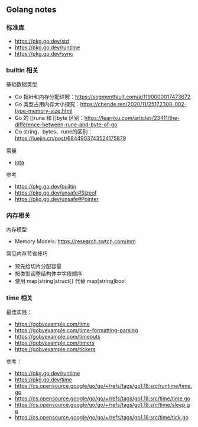 ## Golang notes
### 标准库
- https://pkg.go.dev/std
- https://pkg.go.dev/runtime
- https://pkg.go.dev/sync

### builtin 相关
基础数据类型
- Go 指针和内存分配详解：https://segmentfault.com/a/1190000017473672
- Go 类型占用内存大小探究：https://chende.ren/2020/11/25172308-002-type-memory-size.html
- Go 的 []rune 和 []byte 区别：https://learnku.com/articles/23411/the-difference-between-rune-and-byte-of-go
- Go string、bytes、rune的区别：https://juejin.cn/post/6844903743524175879

常量
- [iota](https://github.com/gzhh/golang-notes/tree/main/src/basic/builtin/iota.md)

参考
- https://pkg.go.dev/builtin
- https://pkg.go.dev/unsafe#Sizeof
- https://pkg.go.dev/unsafe#Pointer


### 内存相关
内存模型
- Memory Models: https://research.swtch.com/mm

常见内存节省技巧
- 预先给切片分配容量
- 按类型调整结构体中字段顺序
- 使用 map[string]struct{} 代替 map[string]bool


### time 相关
最佳实践：
- https://gobyexample.com/time
- https://gobyexample.com/time-formatting-parsing
- https://gobyexample.com/timeouts
- https://gobyexample.com/timers
- https://gobyexample.com/tickers

参考：
- https://pkg.go.dev/runtime
- https://pkg.go.dev/time
- https://cs.opensource.google/go/go/+/refs/tags/go1.18:src/runtime/time.go
- https://cs.opensource.google/go/go/+/refs/tags/go1.18:src/time/time.go
- https://cs.opensource.google/go/go/+/refs/tags/go1.18:src/time/sleep.go
- https://cs.opensource.google/go/go/+/refs/tags/go1.18:src/time/tick.go

